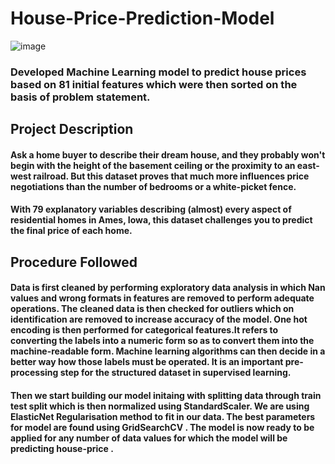 # House-Price-Prediction-Model
![image](https://user-images.githubusercontent.com/98249716/201017580-fe1d52bf-fe32-4548-889a-3705bf494209.png)

### Developed Machine Learning model to predict house prices based on 81 initial features which were then sorted on the basis of problem statement.
## Project Description
#### Ask a home buyer to describe their dream house, and they probably won't begin with the height of the basement ceiling or the proximity to an east-west railroad. But this  dataset proves that much more influences price negotiations than the number of bedrooms or a white-picket fence.

#### With 79 explanatory variables describing (almost) every aspect of residential homes in Ames, Iowa, this dataset challenges you to predict the final price of each home.
## Procedure Followed
#### Data is first cleaned by performing exploratory data analysis in which Nan values and wrong formats in features are removed to perform adequate operations. The cleaned data is then checked for outliers which on identification are removed to increase accuracy of the model. One hot encoding is then performed for categorical features.It refers to converting the labels into a numeric form so as to convert them into the machine-readable form. Machine learning algorithms can then decide in a better way how those labels must be operated. It is an important pre-processing step for the structured dataset in supervised learning.
#### Then we start building our model initaing with splitting data through train test split which is then normalized using StandardScaler. We are using ElasticNet Regularisation method to fit in our data. The best parameters for model are found using GridSearchCV . The model is now ready to be applied for any number of data values for which the model will be predicting house-price . 
